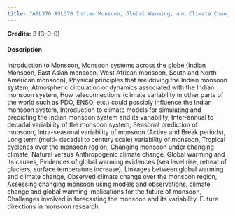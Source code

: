 ```yaml
---
title: "ASL370 ASL370 Indian Monsoon, Global Warming, and Climate Change"
---
```

**Credits:** 3 (3-0-0)

#### Description
Introduction to Monsoon, Monsoon systems across the globe (Indian Monsoon, East Asian monsoon, West African monsoon, South and North American monsoon), Physical principles that are driving the Indian monsoon system, Atmospheric circulation or dynamics associated with the Indian monsoon system, How teleconnections (climate variability in other parts of the world such as PDO, ENSO, etc.) could possibly influence the Indian monsoon system, Introduction to climate models for simulating and predicting the Indian monsoon system and its variability, Inter-annual to decadal variability of the monsoon system, Seasonal prediction of monsoon, Intra-seasonal variability of monsoon (Active and Break periods), Long term (multi- decadal to century scale) variability of monsoon, Tropical cyclones over the monsoon region, Changing monsoon under changing climate, Natural versus Anthropogenic climate change, Global warming and its causes, Evidences of global warming evidences (sea level rise, retreat of glaciers, surface temperature increase), Linkages between global warming and climate change, Observed climate change over the monsoon region, Assessing changing monsoon using models and observations, climate change and global warming implications for the future of monsoon, Challenges involved in forecasting the monsoon and its variability. Future directions in monsoon research.